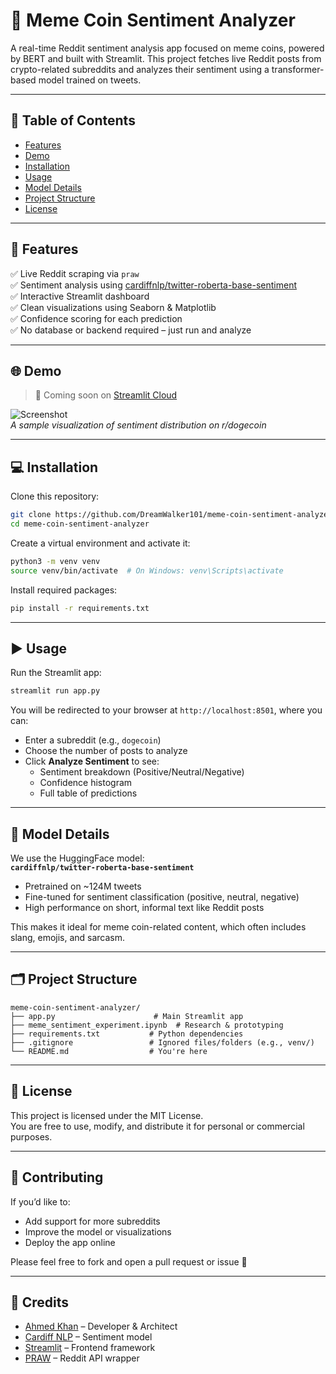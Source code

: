 
# 🚀 Meme Coin Sentiment Analyzer

A real-time Reddit sentiment analysis app focused on meme coins, powered by BERT and built with Streamlit. This project fetches live Reddit posts from crypto-related subreddits and analyzes their sentiment using a transformer-based model trained on tweets.

---

## 📌 Table of Contents

- [Features](#-features)
- [Demo](#-demo)
- [Installation](#-installation)
- [Usage](#-usage)
- [Model Details](#-model-details)
- [Project Structure](#-project-structure)
- [License](#-license)

---

## 🎯 Features

✅ Live Reddit scraping via `praw`  
✅ Sentiment analysis using [cardiffnlp/twitter-roberta-base-sentiment](https://huggingface.co/cardiffnlp/twitter-roberta-base-sentiment)  
✅ Interactive Streamlit dashboard  
✅ Clean visualizations using Seaborn & Matplotlib  
✅ Confidence scoring for each prediction  
✅ No database or backend required – just run and analyze  

---

## 🌐 Demo

> 🔗 Coming soon on [Streamlit Cloud](https://streamlit.io/cloud)

![Screenshot](https://user-images.githubusercontent.com/0000000/your-image.png)  
*A sample visualization of sentiment distribution on r/dogecoin*

---

## 💻 Installation

Clone this repository:

```bash
git clone https://github.com/DreamWalker101/meme-coin-sentiment-analyzer.git
cd meme-coin-sentiment-analyzer
```

Create a virtual environment and activate it:

```bash
python3 -m venv venv
source venv/bin/activate  # On Windows: venv\Scripts\activate
```

Install required packages:

```bash
pip install -r requirements.txt
```

---

## ▶️ Usage

Run the Streamlit app:

```bash
streamlit run app.py
```

You will be redirected to your browser at `http://localhost:8501`, where you can:

- Enter a subreddit (e.g., `dogecoin`)
- Choose the number of posts to analyze
- Click **Analyze Sentiment** to see:
  - Sentiment breakdown (Positive/Neutral/Negative)
  - Confidence histogram
  - Full table of predictions

---

## 🤖 Model Details

We use the HuggingFace model:  
**`cardiffnlp/twitter-roberta-base-sentiment`**

- Pretrained on ~124M tweets
- Fine-tuned for sentiment classification (positive, neutral, negative)
- High performance on short, informal text like Reddit posts

This makes it ideal for meme coin-related content, which often includes slang, emojis, and sarcasm.

---

## 🗂 Project Structure

```
meme-coin-sentiment-analyzer/
├── app.py                      # Main Streamlit app
├── meme_sentiment_experiment.ipynb  # Research & prototyping
├── requirements.txt           # Python dependencies
├── .gitignore                 # Ignored files/folders (e.g., venv/)
└── README.md                  # You're here
```

---

## 📜 License

This project is licensed under the MIT License.  
You are free to use, modify, and distribute it for personal or commercial purposes.

---

## 🤝 Contributing

If you’d like to:

- Add support for more subreddits
- Improve the model or visualizations
- Deploy the app online

Please feel free to fork and open a pull request or issue 🙌

---

## 🧠 Credits

- [Ahmed Khan](https://github.com/DreamWalker101) – Developer & Architect  
- [Cardiff NLP](https://huggingface.co/cardiffnlp) – Sentiment model  
- [Streamlit](https://streamlit.io) – Frontend framework  
- [PRAW](https://praw.readthedocs.io/) – Reddit API wrapper  
